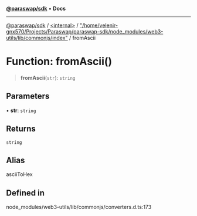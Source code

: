 [**@paraswap/sdk**](../../../../README.md) • **Docs**

***

[@paraswap/sdk](../../../../globals.md) / [\<internal\>](../../../README.md) / ["/home/velenir-gnx570/Projects/Paraswap/paraswap-sdk/node\_modules/web3-utils/lib/commonjs/index"](../README.md) / fromAscii

# Function: fromAscii()

> **fromAscii**(`str`): `string`

## Parameters

• **str**: `string`

## Returns

`string`

## Alias

asciiToHex

## Defined in

node\_modules/web3-utils/lib/commonjs/converters.d.ts:173
